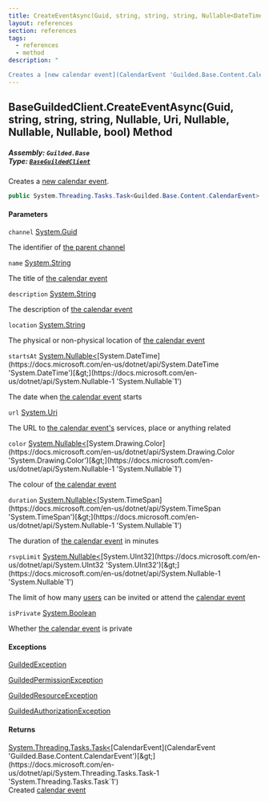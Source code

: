 ```yaml
---
title: CreateEventAsync(Guid, string, string, string, Nullable<DateTime>, Uri, Nullable<Color>, Nullable<TimeSpan>, Nullable<uint>, bool)
layout: references
section: references
tags:
  - references
  - method
description: "

Creates a [new calendar event](CalendarEvent 'Guilded.Base.Content.CalendarEvent')."
---
```


## BaseGuildedClient.CreateEventAsync(Guid, string, string, string, Nullable<DateTime>, Uri, Nullable<Color>, Nullable<TimeSpan>, Nullable<uint>, bool) Method
##### **Assembly:** `Guilded.Base`<br/>**Type:** [`BaseGuildedClient`](BaseGuildedClient 'Guilded.Base.BaseGuildedClient')

Creates a [new calendar event](CalendarEvent 'Guilded.Base.Content.CalendarEvent').

```csharp
public System.Threading.Tasks.Task<Guilded.Base.Content.CalendarEvent> CreateEventAsync(Guid channel, string name, string? description=null, string? location=null, System.Nullable<System.DateTime> startsAt=null, Uri? url=null, System.Nullable<Color> color=null, System.Nullable<TimeSpan> duration=null, System.Nullable<uint> rsvpLimit=null, bool isPrivate=false);
```
#### Parameters

<a name='Guilded.Base.BaseGuildedClient.CreateEventAsync(Guid,string,string,string,System.Nullable_System.DateTime_,Uri,System.Nullable_Color_,System.Nullable_TimeSpan_,System.Nullable_uint_,bool).channel'></a>

`channel` [System.Guid](https://docs.microsoft.com/en-us/dotnet/api/System.Guid 'System.Guid')

The identifier of [the parent channel](ServerChannel 'Guilded.Base.Servers.ServerChannel')

<a name='Guilded.Base.BaseGuildedClient.CreateEventAsync(Guid,string,string,string,System.Nullable_System.DateTime_,Uri,System.Nullable_Color_,System.Nullable_TimeSpan_,System.Nullable_uint_,bool).name'></a>

`name` [System.String](https://docs.microsoft.com/en-us/dotnet/api/System.String 'System.String')

The title of [the calendar event](CalendarEvent 'Guilded.Base.Content.CalendarEvent')

<a name='Guilded.Base.BaseGuildedClient.CreateEventAsync(Guid,string,string,string,System.Nullable_System.DateTime_,Uri,System.Nullable_Color_,System.Nullable_TimeSpan_,System.Nullable_uint_,bool).description'></a>

`description` [System.String](https://docs.microsoft.com/en-us/dotnet/api/System.String 'System.String')

The description of [the calendar event](CalendarEvent 'Guilded.Base.Content.CalendarEvent')

<a name='Guilded.Base.BaseGuildedClient.CreateEventAsync(Guid,string,string,string,System.Nullable_System.DateTime_,Uri,System.Nullable_Color_,System.Nullable_TimeSpan_,System.Nullable_uint_,bool).location'></a>

`location` [System.String](https://docs.microsoft.com/en-us/dotnet/api/System.String 'System.String')

The physical or non-physical location of [the calendar event](CalendarEvent 'Guilded.Base.Content.CalendarEvent')

<a name='Guilded.Base.BaseGuildedClient.CreateEventAsync(Guid,string,string,string,System.Nullable_System.DateTime_,Uri,System.Nullable_Color_,System.Nullable_TimeSpan_,System.Nullable_uint_,bool).startsAt'></a>

`startsAt` [System.Nullable&lt;](https://docs.microsoft.com/en-us/dotnet/api/System.Nullable-1 'System.Nullable`1')[System.DateTime](https://docs.microsoft.com/en-us/dotnet/api/System.DateTime 'System.DateTime')[&gt;](https://docs.microsoft.com/en-us/dotnet/api/System.Nullable-1 'System.Nullable`1')

The date when [the calendar event](CalendarEvent 'Guilded.Base.Content.CalendarEvent') starts

<a name='Guilded.Base.BaseGuildedClient.CreateEventAsync(Guid,string,string,string,System.Nullable_System.DateTime_,Uri,System.Nullable_Color_,System.Nullable_TimeSpan_,System.Nullable_uint_,bool).url'></a>

`url` [System.Uri](https://docs.microsoft.com/en-us/dotnet/api/System.Uri 'System.Uri')

The URL to [the calendar event's](CalendarEvent 'Guilded.Base.Content.CalendarEvent') services, place or anything related

<a name='Guilded.Base.BaseGuildedClient.CreateEventAsync(Guid,string,string,string,System.Nullable_System.DateTime_,Uri,System.Nullable_Color_,System.Nullable_TimeSpan_,System.Nullable_uint_,bool).color'></a>

`color` [System.Nullable&lt;](https://docs.microsoft.com/en-us/dotnet/api/System.Nullable-1 'System.Nullable`1')[System.Drawing.Color](https://docs.microsoft.com/en-us/dotnet/api/System.Drawing.Color 'System.Drawing.Color')[&gt;](https://docs.microsoft.com/en-us/dotnet/api/System.Nullable-1 'System.Nullable`1')

The colour of [the calendar event](CalendarEvent 'Guilded.Base.Content.CalendarEvent')

<a name='Guilded.Base.BaseGuildedClient.CreateEventAsync(Guid,string,string,string,System.Nullable_System.DateTime_,Uri,System.Nullable_Color_,System.Nullable_TimeSpan_,System.Nullable_uint_,bool).duration'></a>

`duration` [System.Nullable&lt;](https://docs.microsoft.com/en-us/dotnet/api/System.Nullable-1 'System.Nullable`1')[System.TimeSpan](https://docs.microsoft.com/en-us/dotnet/api/System.TimeSpan 'System.TimeSpan')[&gt;](https://docs.microsoft.com/en-us/dotnet/api/System.Nullable-1 'System.Nullable`1')

The duration of [the calendar event](CalendarEvent 'Guilded.Base.Content.CalendarEvent') in minutes

<a name='Guilded.Base.BaseGuildedClient.CreateEventAsync(Guid,string,string,string,System.Nullable_System.DateTime_,Uri,System.Nullable_Color_,System.Nullable_TimeSpan_,System.Nullable_uint_,bool).rsvpLimit'></a>

`rsvpLimit` [System.Nullable&lt;](https://docs.microsoft.com/en-us/dotnet/api/System.Nullable-1 'System.Nullable`1')[System.UInt32](https://docs.microsoft.com/en-us/dotnet/api/System.UInt32 'System.UInt32')[&gt;](https://docs.microsoft.com/en-us/dotnet/api/System.Nullable-1 'System.Nullable`1')

The limit of how many [users](User 'Guilded.Base.Users.User') can be invited or attend the [calendar event](CalendarEvent 'Guilded.Base.Content.CalendarEvent')

<a name='Guilded.Base.BaseGuildedClient.CreateEventAsync(Guid,string,string,string,System.Nullable_System.DateTime_,Uri,System.Nullable_Color_,System.Nullable_TimeSpan_,System.Nullable_uint_,bool).isPrivate'></a>

`isPrivate` [System.Boolean](https://docs.microsoft.com/en-us/dotnet/api/System.Boolean 'System.Boolean')

Whether [the calendar event](CalendarEvent 'Guilded.Base.Content.CalendarEvent') is private

#### Exceptions

[GuildedException](GuildedException 'Guilded.Base.GuildedException')

[GuildedPermissionException](GuildedPermissionException 'Guilded.Base.GuildedPermissionException')

[GuildedResourceException](GuildedResourceException 'Guilded.Base.GuildedResourceException')

[GuildedAuthorizationException](GuildedAuthorizationException 'Guilded.Base.GuildedAuthorizationException')

#### Returns
[System.Threading.Tasks.Task&lt;](https://docs.microsoft.com/en-us/dotnet/api/System.Threading.Tasks.Task-1 'System.Threading.Tasks.Task`1')[CalendarEvent](CalendarEvent 'Guilded.Base.Content.CalendarEvent')[&gt;](https://docs.microsoft.com/en-us/dotnet/api/System.Threading.Tasks.Task-1 'System.Threading.Tasks.Task`1')  
Created [calendar event](CalendarEvent 'Guilded.Base.Content.CalendarEvent')